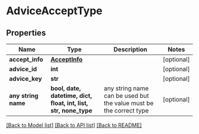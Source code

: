 # AdviceAcceptType


## Properties
Name | Type | Description | Notes
------------ | ------------- | ------------- | -------------
**accept_info** | [**AcceptInfo**](AcceptInfo.md) |  | [optional] 
**advice_id** | **int** |  | [optional] 
**advice_key** | **str** |  | [optional] 
**any string name** | **bool, date, datetime, dict, float, int, list, str, none_type** | any string name can be used but the value must be the correct type | [optional]

[[Back to Model list]](../README.md#documentation-for-models) [[Back to API list]](../README.md#documentation-for-api-endpoints) [[Back to README]](../README.md)



